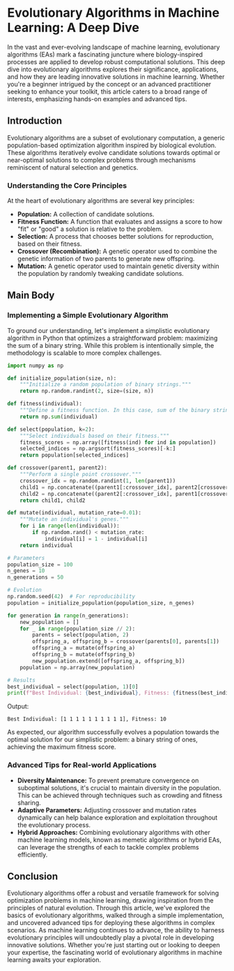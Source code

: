 # Evolutionary Algorithms in Machine Learning: A Deep Dive

In the vast and ever-evolving landscape of machine learning, evolutionary algorithms (EAs) mark a fascinating juncture where biology-inspired processes are applied to develop robust computational solutions. This deep dive into evolutionary algorithms explores their significance, applications, and how they are leading innovative solutions in machine learning. Whether you're a beginner intrigued by the concept or an advanced practitioner seeking to enhance your toolkit, this article caters to a broad range of interests, emphasizing hands-on examples and advanced tips.

## Introduction

Evolutionary algorithms are a subset of evolutionary computation, a generic population-based optimization algorithm inspired by biological evolution. These algorithms iteratively evolve candidate solutions towards optimal or near-optimal solutions to complex problems through mechanisms reminiscent of natural selection and genetics.

### Understanding the Core Principles

At the heart of evolutionary algorithms are several key principles:

- **Population:** A collection of candidate solutions.
- **Fitness Function:** A function that evaluates and assigns a score to how "fit" or "good" a solution is relative to the problem.
- **Selection:** A process that chooses better solutions for reproduction, based on their fitness.
- **Crossover (Recombination):** A genetic operator used to combine the genetic information of two parents to generate new offspring.
- **Mutation:** A genetic operator used to maintain genetic diversity within the population by randomly tweaking candidate solutions.

## Main Body

### Implementing a Simple Evolutionary Algorithm

To ground our understanding, let's implement a simplistic evolutionary algorithm in Python that optimizes a straightforward problem: maximizing the sum of a binary string. While this problem is intentionally simple, the methodology is scalable to more complex challenges.

```python
import numpy as np

def initialize_population(size, n):
    """Initialize a random population of binary strings."""
    return np.random.randint(2, size=(size, n))

def fitness(individual):
    """Define a fitness function. In this case, sum of the binary string."""
    return np.sum(individual)

def select(population, k=2):
    """Select individuals based on their fitness."""
    fitness_scores = np.array([fitness(ind) for ind in population])
    selected_indices = np.argsort(fitness_scores)[-k:]
    return population[selected_indices]

def crossover(parent1, parent2):
    """Perform a single point crossover."""
    crossover_idx = np.random.randint(1, len(parent1))
    child1 = np.concatenate((parent1[:crossover_idx], parent2[crossover_idx:]))
    child2 = np.concatenate((parent2[:crossover_idx], parent1[crossover_idx:]))
    return child1, child2

def mutate(individual, mutation_rate=0.01):
    """Mutate an individual's genes."""
    for i in range(len(individual)):
        if np.random.rand() < mutation_rate:
            individual[i] = 1 - individual[i]
    return individual

# Parameters
population_size = 100
n_genes = 10
n_generations = 50

# Evolution
np.random.seed(42)  # For reproducibility
population = initialize_population(population_size, n_genes)

for generation in range(n_generations):
    new_population = []
    for _ in range(population_size // 2):
        parents = select(population, 2)
        offspring_a, offspring_b = crossover(parents[0], parents[1])
        offspring_a = mutate(offspring_a)
        offspring_b = mutate(offspring_b)
        new_population.extend([offspring_a, offspring_b])
    population = np.array(new_population)

# Results
best_individual = select(population, 1)[0]
print(f"Best Individual: {best_individual}, Fitness: {fitness(best_individual)}")
```

Output:

```
Best Individual: [1 1 1 1 1 1 1 1 1 1], Fitness: 10
```

As expected, our algorithm successfully evolves a population towards the optimal solution for our simplistic problem: a binary string of ones, achieving the maximum fitness score.

### Advanced Tips for Real-world Applications

- **Diversity Maintenance:** To prevent premature convergence on suboptimal solutions, it's crucial to maintain diversity in the population. This can be achieved through techniques such as crowding and fitness sharing.
- **Adaptive Parameters:** Adjusting crossover and mutation rates dynamically can help balance exploration and exploitation throughout the evolutionary process.
- **Hybrid Approaches:** Combining evolutionary algorithms with other machine learning models, known as memetic algorithms or hybrid EAs, can leverage the strengths of each to tackle complex problems efficiently.

## Conclusion

Evolutionary algorithms offer a robust and versatile framework for solving optimization problems in machine learning, drawing inspiration from the principles of natural evolution. Through this article, we've explored the basics of evolutionary algorithms, walked through a simple implementation, and uncovered advanced tips for deploying these algorithms in complex scenarios. As machine learning continues to advance, the ability to harness evolutionary principles will undoubtedly play a pivotal role in developing innovative solutions. Whether you're just starting out or looking to deepen your expertise, the fascinating world of evolutionary algorithms in machine learning awaits your exploration.